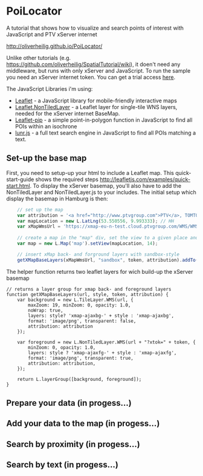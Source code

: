 PoiLocator
==========

A tutorial that shows how to visualize and search points of interest with JavaScript and PTV xServer internet

http://oliverheilig.github.io/PoiLocator/

Unlike other tutorials (e.g. https://github.com/oliverheilig/SpatialTutorial/wiki), it doen't need any  middleware, but runs with only xServer and JavaScript. To run the sample you need an xServer internet token. 
You can get a trial access [here](http://xserver.ptvgroup.com/en-uk/products/ptv-xserver-internet/test/). 

The JavaScript Libraries i'm using:

* [Leaflet](http://leafletjs.com/) - a JavaScript library for mobile-friendly interactive maps 
* [Leaflet.NonTiledLayer](https://github.com/ptv-logistics/Leaflet.NonTiledLayer) - a Leaflet layer for single-tile WNS layers, needed for the xServer internet BaseMap.
* [Leaflet-pip](https://github.com/mapbox/leaflet-pip) - a simple point-in-polygon function in JavaScript to find all POIs within an isochrone 
* [lunr.js](http://lunrjs.com/) - a full text search engine in JavaScript to find all POIs matching a text.

## Set-up the base map
First, you need to setup-up your html to include a Leaflet map. This quick-start-guide shows the required steps http://leafletjs.com/examples/quick-start.html. To display the xServer basemap, you'll also have to add the NonTiledLayer and NonTiledLayer.js to your includes. The initial setup which display the basemap in Hamburg is then:

```js
    // set up the map
    var attribution = '<a href="http://www.ptvgroup.com">PTV</a>, TOMTOM';
    var mapLocation = new L.LatLng(53.550556, 9.993333); // HH
    var xMapWmsUrl = 'https://xmap-eu-n-test.cloud.ptvgroup.com/WMS/WMS';
    
    // create a map in the "map" div, set the view to a given place and zoom
    var map = new L.Map('map').setView(mapLocation, 14);

    // insert xMap back- and forground layers with sandbox-style
    getXMapBaseLayers(xMapWmsUrl, "sandbox", token, attribution).addTo(map);
```

The helper function returns two leaflet layers for wich build-up the xServer basemap

    // returns a layer group for xmap back- and foreground layers
    function getXMapBaseLayers(url, style, token, attribution) {
        var background = new L.TileLayer.WMS(url, {
            maxZoom: 19, minZoom: 0, opacity: 1.0,
            noWrap: true,
            layers: style? 'xmap-ajaxbg-' + style : 'xmap-ajaxbg',
            format: 'image/png', transparent: false,
            attribution: attribution
        });

        var foreground = new L.NonTiledLayer.WMS(url + "?xtok=" + token, {
            minZoom: 0, opacity: 1.0,
            layers: style ? 'xmap-ajaxfg-' + style : 'xmap-ajaxfg',
            format: 'image/png', transparent: true,
            attribution: attribution,
        });

        return L.layerGroup([background, foreground]);
    }


## Prepare your data (in progess...)

## Add your data to the map (in progess...)

## Search by proximity (in progess...)

## Search by text (in progess...)

